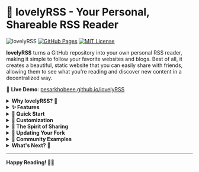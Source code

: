 # 🌟 lovelyRSS - Your Personal, Shareable RSS Reader

![lovelyRSS](https://img.shields.io/badge/lovely-RSS-ff6b6b)
[![GitHub Pages](https://img.shields.io/badge/Deploy-GitHub%20Pages-blue)](https://pages.github.com/)
[![MIT License](https://img.shields.io/badge/License-MIT-yellow.svg)](LICENSE)

**lovelyRSS** turns a GitHub repository into your own personal RSS reader, making it simple to follow your favorite websites and blogs. Best of all, it creates a beautiful, static website that you can easily share with friends, allowing them to see what you're reading and discover new content in a decentralized way.

🔗 **Live Demo**: [pesarkhobeee.github.io/lovelyRSS](https://pesarkhobeee.github.io/lovelyRSS)

<details>
<summary><strong>Why lovelyRSS? 🤔</strong></summary>

In a world of centralized social media, RSS is a powerful tool for taking control of your own content consumption. `lovelyRSS` builds on this by making it easy to not only follow your own feeds, but to share your reading list with others. 

- **Follow your curiosity:** Have you ever wondered what your friends and colleagues are reading? `lovelyRSS` makes it easy to find out.
- **Share your knowledge:** By sharing your own feed, you can help others discover interesting new voices on the web.
- **Simple and open:** No complex setup, no algorithms, just a simple, beautiful, and open way to read and share.

</details>

<details>
<summary><strong>✨ Features</strong></summary>

- 🔄 **Automated Updates**: Automatically checks for new posts on a schedule you set.
- 📱 **Beautiful & Simple Interface**: A clean, modern design that's easy to read on any device.
- 🚀 **Zero Maintenance**: Runs for free on GitHub Actions.
- 🎨 **Fully Customizable**: Easily change the look and feel with your own CSS.
- 📖 **Open by Design**: Your reading list is transparent and easy for others to explore.

</details>

<details>
<summary><strong>🚀 Quick Start</strong></summary>

Getting started with your own personal RSS reader is as simple as 1-2-3.

### 1. Create Your Own Copy

Click the **"Fork"** button to create your own copy of this repository.

### 2. Add Your Favorite Feeds

Create a file named `feeds.opml` and add the RSS feeds you want to follow. You can use `rss.opml.template` as a starting point.

### 3. Enable GitHub Pages & Actions

1.  Go to your repository **Settings** > **Pages** and set the source to **"GitHub Actions"**.
2.  Go to the **"Actions"** tab and click **"I understand my workflows, go ahead and enable them."**

That's it! Your personal RSS reader will be built and deployed automatically. You can find it at `https://your-username.github.io/your-repo-name/`.

</details>

<details>
<summary><strong>🎨 Customization</strong></summary>

Once you have your reader up and running, you can personalize it to make it your own.

### Personalize Your Reader

Create a `config.json` file (you can copy `config.json.template`) to change your site's title, description, and how often it updates.

### Change the Look and Feel

Create a `static/custom.css` file to add your own styles and completely change the appearance of your reader.

### Format Your Feeds File

If your `feeds.opml` file gets messy, you can automatically format it by running the "Format OPML File" workflow in the Actions tab of your repository.

</details>

<details>
<summary><strong>🤝 The Spirit of Sharing</strong></summary>

`lovelyRSS` is more than just a tool; it's an invitation to a more open and decentralized way of sharing information. By sharing your reading list, you are helping to build a more connected and curious web.

### How to Follow a Friend

Instead of subscribing to every feed your friend follows, you can subscribe to their generated `latest_rss.xml` feed. This single feed contains the latest posts from all of their subscriptions, making it easy to see what they're reading without overwhelming your own reader.

We encourage you to share your reader with your friends and on your social media. Let's build a more open web together!

### Generated Files for Sharing

Your `lovelyRSS` instance produces several files that make it easy to share what you're reading:

-   **`index.html`**: The main, shareable webpage that displays your feeds and the latest posts.
-   **`latest_rss.xml`**: A merged RSS feed of the latest posts from all your subscriptions. This is perfect for friends who want to follow your reading list in their own RSS reader.
-   **`latest_feeds.xml`**: An XML file listing all the feeds you subscribe to, sorted by the most recently updated.

These files are updated automatically and can be found at `https://your-username.github.io/your-repo-name/`.

</details>

<details>
<summary><strong>🔄 Updating Your Fork</strong></summary>

One of the goals of `lovelyRSS` is to make it easy to keep your personal reader up-to-date with the latest features. We have designed the workflow to be completely conflict-free, so you can pull in the latest changes without any risk of losing your personal configurations.

Since your `feeds.opml` and `config.json` files are not tracked by git, you can safely fetch the latest changes from the main repository without creating any merge conflicts. Your reader will simply be updated with the newest features, and your feeds will be regenerated on the next scheduled run.

To update your fork, simply run the following commands in your local repository:

```bash
git fetch upstream
git merge upstream/main
```

This will keep your reader current while preserving your unique feed list and settings.

</details>

<details>
<summary><strong>🌟 Community Examples</strong></summary>

-   [pesarkhobeeee.github.io/rss](https://pesarkhobeee.github.io/rss/)
-   [your-username.github.io/rss](https://your-username.github.io/rss) - Your personal reader could be here!
-   Add your reader by opening a PR!

</details>

<details>
<summary><strong>What's Next? 🎯</strong></summary>

Now that you have your own personal RSS reader, here are a few things you can do:

-   **Add more feeds:** Start building your collection of your favorite sites and blogs.
-   **Customize your reader:** Change the colors, fonts, and layout to make it your own.
-   **Share it with the world:** Share your reader with your friends and encourage them to create their own.

</details>

---

**Happy Reading! 📖✨**